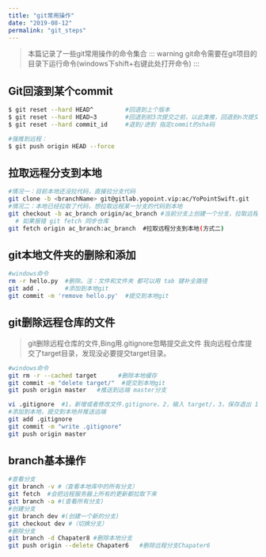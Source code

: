 ```yaml
---
title: "git常用操作"
date: "2019-08-12"
permalink: "git_steps"
---
```

>本篇记录了一些git常用操作的命令集合
::: warning
git命令需要在git项目的目录下运行命令(windows下shift+右键此处打开命令)
:::
## Git回滚到某个commit
```sh
$ git reset --hard HEAD^         #回退到上个版本
$ git reset --hard HEAD~3        #回退到前3次提交之前，以此类推，回退到n次提交之前
$ git reset --hard commit_id     #退到/进到 指定commit的sha码

#强推到远程：
$ git push origin HEAD --force
```

## 拉取远程分支到本地
```sh
#情况一：目前本地还没拉代码，直接拉分支代码
git clone -b <branchName> git@gitlab.yopoint.vip:ac/YoPointSwift.git
#情况二：本地已经拉取了代码，想拉取远程某一分支的代码到本地
git checkout -b ac_branch origin/ac_branch #当前分支上创建一个分支，拉取远程到本地（方式一）
  # 如果报错 git fetch 同步仓库
git fetch origin ac_branch:ac_branch  #拉取远程分支到本地(方式二)
```
## git本地文件夹的删除和添加
```sh
#windows命令
rm -r hello.py  #删除。注：文件和文件夹 都可以用 tab 键补全路径
git add .       #添加到本地git
git commit -m 'remove hello.py'  #提交到本地git
```
## git删除远程仓库的文件
>git删除远程仓库的文件,Bing用.gitignore忽略提交此文件
我向远程仓库提交了target目录，发现没必要提交target目录。
```sh
#windows命令
git rm -r --cached target      #删除本地缓存
git commit -m "delete target/"  #提交到本地git   
git push origin master   #推送到远端 master分支

vi .gitignore  #1，新增或者修改文件.gitignore，2，输入 target/，3，保存退出 1,esc  2,:wq
#添加到本地，提交到本地并推送远端
git add .gitignore
git commit -m "write .gitignore"
git push origin master
```

## branch基本操作
```sh
#查看分支
git branch -v #（查看本地库中的所有分支）
git fetch  #会把远程服务器上所有的更新都拉取下来
git branch -a #(查看所有分支)
#创建分支
git branch dev #(创建一个新的分支)
git checkout dev #（切换分支）
#删除分支
git branch -d Chapater8 #删除本地分支
git push origin --delete Chapater6   #删除远程分支Chapater6
```
